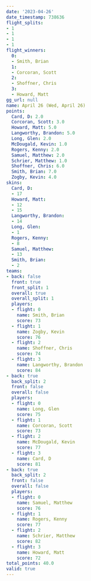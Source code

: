 ```yaml
---
date: '2023-04-26'
date_timestamp: 738636
flight_splits:
- 1
- 1
- 1
- 1
flight_winners:
  0:
  - Smith, Brian
  1:
  - Corcoran, Scott
  2:
  - Shoffner, Chris
  3:
  - Howard, Matt
gg_url: null
name: April 26 (Wed, April 26)
points:
  Card, D: 2.0
  Corcoran, Scott: 3.0
  Howard, Matt: 5.0
  Langworthy, Brandon: 5.0
  Long, Glen: 2.0
  McDougald, Kevin: 1.0
  Rogers, Kenny: 2.0
  Samuel, Matthew: 2.0
  Schrier, Matthew: 1.0
  Shoffner, Chris: 6.0
  Smith, Brian: 7.0
  Zogby, Kevin: 4.0
skins:
  Card, D:
  - 17
  Howard, Matt:
  - 12
  - 15
  Langworthy, Brandon:
  - 14
  Long, Glen:
  - 1
  Rogers, Kenny:
  - 8
  Samuel, Matthew:
  - 13
  Smith, Brian:
  - 2
teams:
- back: false
  front: true
  front_split: 1
  overall: true
  overall_split: 1
  players:
  - flight: 0
    name: Smith, Brian
    score: 73
  - flight: 1
    name: Zogby, Kevin
    score: 76
  - flight: 2
    name: Shoffner, Chris
    score: 74
  - flight: 3
    name: Langworthy, Brandon
    score: 84
- back: true
  back_split: 2
  front: false
  overall: false
  players:
  - flight: 0
    name: Long, Glen
    score: 75
  - flight: 1
    name: Corcoran, Scott
    score: 73
  - flight: 2
    name: McDougald, Kevin
    score: 77
  - flight: 3
    name: Card, D
    score: 81
- back: true
  back_split: 2
  front: false
  overall: false
  players:
  - flight: 0
    name: Samuel, Matthew
    score: 76
  - flight: 1
    name: Rogers, Kenny
    score: 77
  - flight: 2
    name: Schrier, Matthew
    score: 82
  - flight: 3
    name: Howard, Matt
    score: 72
total_points: 40.0
valid: true
---
```

